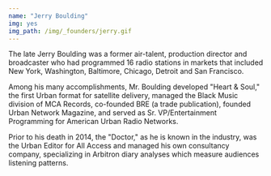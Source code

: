 ```yaml
---
name: "Jerry Boulding"
img: yes
img_path: /img/_founders/jerry.gif
---
```


The late Jerry Boulding was a former air-talent, production director and broadcaster who
had programmed 16 radio stations in markets that included New York, Washington,
Baltimore, Chicago, Detroit and San Francisco.

Among his many accomplishments, Mr. Boulding developed &quot;Heart &amp; Soul,&quot; the first
Urban format for satellite delivery, managed the Black Music division of MCA Records,
co-founded BRE (a trade publication), founded Urban Network Magazine, and served as
Sr. VP/Entertainment Programming for American Urban Radio Networks.

Prior to his death in 2014, the &quot;Doctor,&quot; as he is known in the industry, was the Urban
Editor for All Access and managed his own consultancy company, specializing in
Arbitron diary analyses which measure audiences listening patterns.
